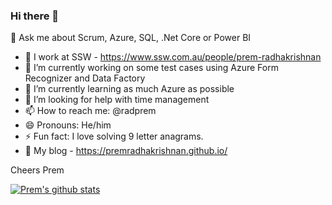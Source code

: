 ### Hi there 👋

<!--
**premradhakrishnan/premradhakrishnan** is a ✨ _special_ ✨ repository because its `README.md` (this file) appears on your GitHub profile.
-->

💬 Ask me about Scrum, Azure, SQL, .Net Core or Power BI

- 🏃 I work at SSW - https://www.ssw.com.au/people/prem-radhakrishnan
- 🔭 I’m currently working on some test cases using Azure Form Recognizer and Data Factory
- 🌱 I’m currently learning as much Azure as possible
- 🤔 I’m looking for help with time management
- 📫 How to reach me: @radprem
- 😄 Pronouns: He/him
- ⚡ Fun fact: I love solving 9 letter anagrams.
- 🔮 My blog - https://premradhakrishnan.github.io/

Cheers
Prem

[![Prem's github stats](https://github-readme-stats.vercel.app/api?username=premradhakrishnan&theme=dark)](https://github.com/premradhakrishnan/github-readme-stats)
